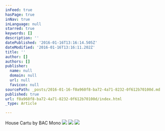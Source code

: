 ```yaml
---
inFeed: true
hasPage: true
inNav: true
inLanguage: null
starred: true
keywords: []
description: ''
datePublished: '2016-01-16T13:16:14.505Z'
dateModified: '2016-01-16T13:16:11.202Z'
title: ''
author: []
authors: []
publisher:
  name: null
  domain: null
  url: null
  favicon: null
sourcePath: _posts/2016-01-16-f0a960f8-ba72-4a71-8232-0f612b70100d.md
published: true
url: f0a960f8-ba72-4a71-8232-0f612b70100d/index.html
_type: Article

---
```

House Cartu by BAC Mono
![](https://the-grid-user-content.s3-us-west-2.amazonaws.com/98208488-3230-4819-9abc-fd4cb550e395.jpg)
![](https://the-grid-user-content.s3-us-west-2.amazonaws.com/cc85eca8-3ff2-4c80-8cf6-05536bfc81f0.jpg)
![](https://the-grid-user-content.s3-us-west-2.amazonaws.com/76367e8d-8395-4aaf-8c49-ea59f6e808f8.jpg)